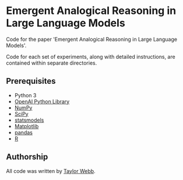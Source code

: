 # Emergent Analogical Reasoning in Large Language Models

Code for the paper 'Emergent Analogical Reasoning in Large Language Models'. 

Code for each set of experiments, along with detailed instructions, are contained within separate directories.

## Prerequisites

- Python 3
- [OpenAI Python Library](https://github.com/openai/openai-python)
- [NumPy](https://numpy.org/)
- [SciPy](https://scipy.org/)
- [statsmodels](https://www.statsmodels.org/stable/index.html)
- [Matplotlib](https://matplotlib.org/)
- [pandas](https://pandas.pydata.org/)
- [R](https://www.r-project.org/)


## Authorship

All code was written by [Taylor Webb](https://github.com/taylorwwebb). 
